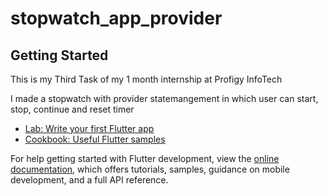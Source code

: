 # stopwatch_app_provider

 
## Getting Started

This is my Third Task of my 1 month internship at Profigy InfoTech

 I made a stopwatch with provider statemangement in which user can start, stop, continue and reset timer

- [Lab: Write your first Flutter app](https://docs.flutter.dev/get-started/codelab)
- [Cookbook: Useful Flutter samples](https://docs.flutter.dev/cookbook)

For help getting started with Flutter development, view the
[online documentation](https://docs.flutter.dev/), which offers tutorials,
samples, guidance on mobile development, and a full API reference.

